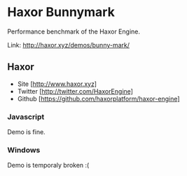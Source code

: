 # Haxor Bunnymark

Performance benchmark of the Haxor Engine.

Link: http://haxor.xyz/demos/bunny-mark/


## Haxor

* Site [http://www.haxor.xyz]
* Twitter [http://twitter.com/HaxorEngine]
* Github [https://github.com/haxorplatform/haxor-engine]
	
	
### Javascript

Demo is fine.

### Windows

Demo is temporaly broken :(
